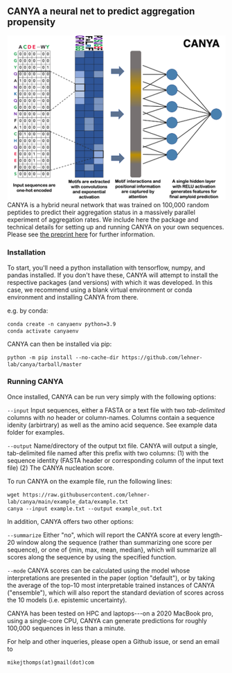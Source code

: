 ## CANYA a neural net to predict aggregation propensity
![Alt text](canyafig.png)
CANYA is a hybrid neural network that was trained on 100,000 random peptides to predict their aggregation status in a massively parallel experiment of aggregation rates. We include here the package and technical details for setting up and running CANYA on your own sequences. Please see [the preprint here](https://www.biorxiv.org/content/10.1101/2024.07.13.603366v2) for further information.

### Installation
To start, you'll need a python installation with tensorflow, numpy, and pandas installed. If you don't have these, CANYA will attempt to install the respective packages (and versions) with which it was developed. In this case, we recommend using a blank virtual environment or conda environment and installing CANYA from there.

e.g. by conda:
```
conda create -n canyaenv python=3.9
conda activate canyaenv
```

CANYA can then be installed via pip:
```
python -m pip install --no-cache-dir https://github.com/lehner-lab/canya/tarball/master
```

### Running CANYA

Once installed, CANYA can be run very simply with the following options:

```--input``` Input sequences, either a FASTA or a text file with two *tab-delimited* columns with *no* header or column-names. Columns contain a sequence idenity (arbirtrary) as well as the amino acid sequence. See example data folder for examples.

```--output``` Name/directory of the output txt file. CANYA will output a single, tab-delimited file named after this prefix with two columns: (1) with the sequence identity (FASTA header or corresponding column of the input text file) (2) The CANYA nucleation score.

To run CANYA on the example file, run the following lines:
```
wget https://raw.githubusercontent.com/lehner-lab/canya/main/example_data/example.txt
canya --input example.txt --output example_out.txt
```

In addition, CANYA offers two other options:

```--summarize``` Either "no", which will report the CANYA score at every length-20 window along the sequence (rather than summarizing one score per sequence), or one of \{min, max, mean, median\}, which will summarize all scores along the sequence by using the specified function.

```--mode``` CANYA scores can be calculated using the model whose interpretations are presented in the paper (option "default"), or by taking the average of the top-10 most interpretable trained instances of CANYA ("ensemble"), which will also report the standard deviation of scores across the 10 models (i.e. epistemic uncertainty). 



CANYA has been tested on HPC and laptops---on a 2020 MacBook pro, using a single-core CPU, CANYA can generate predictions for roughly 100,000 sequences in less than a minute.


For help and other inqueries, please open a Github issue, or send an email to
```
mikejthomps(at)gmail(dot)com
```
